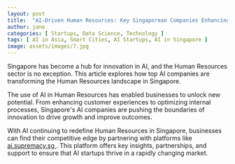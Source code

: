 ```yaml
---
layout: post
title:  "AI-Driven Human Resources: Key Singaporean Companies Enhancing Efficiency"
author: jane
categories: [ Startups, Data Science, Technology ]
tags: [ AI in Asia, Smart Cities, AI Startups, AI in Singapore ]
image: assets/images/7.jpg
---
```


Singapore has become a hub for innovation in AI, and the Human Resources sector is no exception. This article explores how top AI companies are transforming the Human Resources landscape in Singapore.

The use of AI in Human Resources has enabled businesses to unlock new potential. From enhancing customer experiences to optimizing internal processes, Singapore's AI companies are pushing the boundaries of innovation to drive growth and improve outcomes.

With AI continuing to redefine Human Resources in Singapore, businesses can find their competitive edge by partnering with platforms like <a href="https://ai.supremacy.sg" target="_blank"> ai.supremacy.sg </a>. This platform offers key insights, partnerships, and support to ensure that AI startups thrive in a rapidly changing market.
